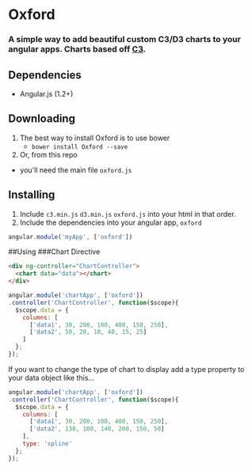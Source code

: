 Oxford
======

### A simple way to add beautiful custom C3/D3 charts to your angular apps. Charts based off [C3](https://github.com/masayuki0812/c3).

## Dependencies
+ Angular.js (1.2+)

## Downloading
1. The best way to install Oxford is to use bower
    + ```bower install Oxford --save```
2. Or, from this repo
  + you'll need the main file ```oxford.js```

## Installing
1. Include ```c3.min.js``` ```d3.min.js``` ```oxford.js``` into your html in that order.
2. Include the dependencies into your angular app,  ```oxford```
```javascript
angular.module('myApp', ['oxford'])
```

##Using
###Chart Directive

```html
<div ng-controller="ChartController">
  <chart data="data"></chart>
</div>
```

```javascript
angular.module('chartApp', ['oxford'])
.controller('ChartController', function($scope){
  $scope.data = {
    columns: [
      ['data1', 30, 200, 100, 400, 150, 250],
      ['data2', 50, 20, 10, 40, 15, 25]
    ]
  };
});
```
If you want to change the type of chart to display add a type property to your data object like this...

```javascript
angular.module('chartApp', ['oxford'])
.controller('ChartController', function($scope){
  $scope.data = {
    columns: [
      ['data1', 30, 200, 100, 400, 150, 250],
      ['data2', 130, 100, 140, 200, 150, 50]
    ],
    type: 'spline'
  };
});
```










